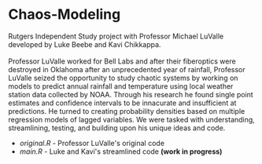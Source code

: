 # Chaos-Modeling
Rutgers Independent Study project with Professor Michael LuValle developed by Luke Beebe and Kavi Chikkappa. <br> <br>
Professor LuValle worked for Bell Labs and after their fiberoptics were destroyed in Oklahoma after an unprecedented year of rainfall, Professor LuValle seized the opportunity to study chaotic systems by working on models to predict annual rainfall and temperature using local weather station data collected by NOAA. Through his research he found single point estimates and confidence intervals to be innacurate and insufficient at predictions. He turned to creating probability densities based on multiple regression models of lagged variables. We were tasked with understanding, streamlining, testing, and building upon his unique ideas and code.

- _original.R_ - Professor LuValle's original code 
- _main.R_ - Luke and Kavi's streamlined code __(work in progress)__
